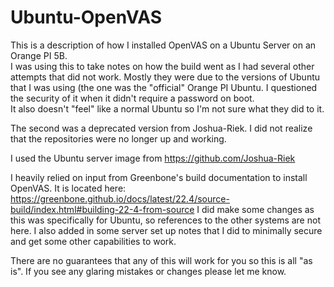 # Ubuntu-OpenVAS
This is a description of how I installed OpenVAS on a Ubuntu Server on an Orange PI 5B.  
I was using this to take notes on how the build went as I had several other attempts that did not work.
Mostly they were due to the versions of Ubuntu that I was using (the one was the "official"
Orange PI Ubuntu.  I questioned the security of it when it didn't require a password on boot.  
It also doesn't "feel" like a normal Ubuntu so I'm not sure what they did to it.

The second was a deprecated version from Joshua-Riek.  I did not realize that the
repositories were no longer up and working.

I used the Ubuntu server image from https://github.com/Joshua-Riek

I heavily relied on input from Greenbone's build documentation to install OpenVAS.
It is located here:
https://greenbone.github.io/docs/latest/22.4/source-build/index.html#building-22-4-from-source
I did make some changes as this was specifically for Ubuntu, so references to the other systems are not here.
I also added in some server set up notes that I did to minimally secure and get some other capabilities to work.

There are no guarantees that any of this will work for you so this is all "as is".
If you see any glaring mistakes or changes please let me know.

